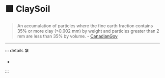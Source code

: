 # 🟩  <ekos>ClaySoil</ekos>

> An accumulation of particles where the fine earth fraction contains 35% or more clay (≤0.002 mm) by weight and particles greater than 2 mm are less than 35% by volume. - [CanadianGov](https://sis.agr.gc.ca/cansis/taxa/cssc3/chpt18.html)

---

<!-- =================================================== -->
<!-- =================================================== -->
<!-- =================================================== -->
<!-- =================================================== -->
<!-- =================================================== -->
::: details 🛠

-

:::
